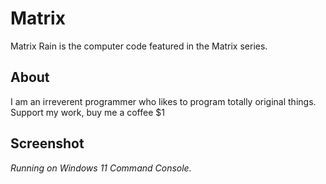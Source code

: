 # Matrix
Matrix Rain is the computer code featured in the Matrix series.

## About ##
I am an irreverent programmer who likes to program totally original things. Support my work, buy me a coffee $1

## Screenshot ##
<i>Running on Windows 11 Command Console.</i>